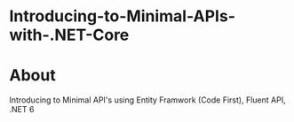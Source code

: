 # Introducing-to-Minimal-APIs-with-.NET-Core

# About
Introducing to Minimal API's using  Entity Framwork (Code First), Fluent API, .NET 6
